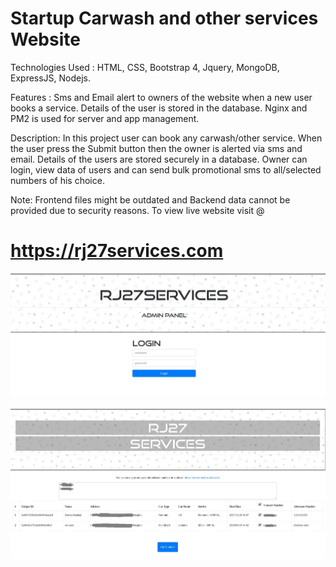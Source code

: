 <h1>Startup Carwash and other services Website</h1>

Technologies Used :
HTML, CSS, Bootstrap 4, Jquery, MongoDB, ExpressJS, Nodejs.

Features :
Sms and Email alert to owners of the website when a new user books a service. Details of the user is stored in the database. Nginx and PM2 is used for server and app management.

Description:
In this project user can book any carwash/other service. When the user press the Submit button then the owner is alerted via sms and email. 
Details of the users are stored securely in a database. Owner can login, view data of users and can send bulk promotional sms to all/selected numbers of his choice.

Note: Frontend files might be outdated and Backend data cannot be provided due to security reasons. To view live website visit @ <h1>https://rj27services.com</h1>

<img src="https://raw.githubusercontent.com/webdevfarhan/carwash/gh-pages/Selection_001.jpg">
<br /><br />
<img src="https://raw.githubusercontent.com/webdevfarhan/carwash/gh-pages/Selection_002.jpg">
